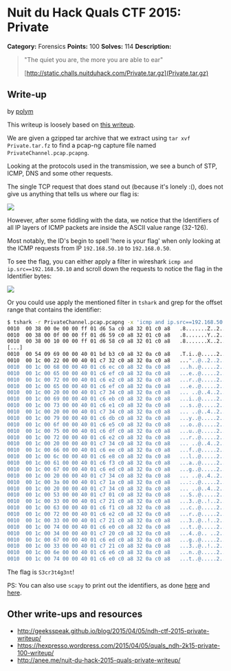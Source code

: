 # Nuit du Hack Quals CTF 2015: Private

**Category:** Forensics
**Points:** 100
**Solves:** 114
**Description:** 

> "The quiet you are, the more you are able to ear"
> 
> [http://static.challs.nuitduhack.com/Private.tar.gz](Private.tar.gz)

## Write-up

by [polym](https://github.com/abpolym)

This writeup is loosely based on [this writeup](https://hexpresso.wordpress.com/2015/04/05/quals_ndh-2k15-private-100-writeup/).

We are given a gzipped tar archive that we extract using `tar xvf Private.tar.fz` to find a pcap-ng capture file named `PrivateChannel.pcap.pcapng`.

Looking at the protocols used in the transmission, we see a bunch of STP, ICMP, DNS and some other requests.

The single TCP request that does stand out (because it's lonely :(), does not give us anything that tells us where our flag is:

![](./tcp.png)

However, after some fiddling with the data, we notice that the Identifiers of all IP layers of ICMP packets are inside the ASCII value range (32-126).

Most notably, the ID's begin to spell 'here is your flag' when only looking at the ICMP requests from IP `192.168.50.10` to `192.168.0.50`.

To see the flag, you can either apply a filter in wireshark `icmp and ip.src==192.168.50.10` and scroll down the requests to notice the flag in the Identifier bytes:

![](./demonstration.gif)

Or you could use apply the mentioned filter in `tshark` and grep for the offset range that contains the identifier:

```bash
$ tshark -r PrivateChannel.pcap.pcapng -x 'icmp and ip.src==192.168.50.10' | grep 0010
0010  00 38 00 0e 00 00 ff 01 d6 5a c0 a8 32 01 c0 a8   .8.......Z..2...
0010  00 38 00 0f 00 00 ff 01 d6 59 c0 a8 32 01 c0 a8   .8.......Y..2...
0010  00 38 00 10 00 00 ff 01 d6 58 c0 a8 32 01 c0 a8   .8.......X..2...
[...]
0010  00 54 09 69 00 00 40 01 bd b3 c0 a8 32 0a c0 a8   .T.i..@.....2...
0010  00 1c 00 22 00 00 40 01 c7 32 c0 a8 32 0a c0 a8   ..."..@..2..2...
0010  00 1c 00 68 00 00 40 01 c6 ec c0 a8 32 0a c0 a8   ...h..@.....2...
0010  00 1c 00 65 00 00 40 01 c6 ef c0 a8 32 0a c0 a8   ...e..@.....2...
0010  00 1c 00 72 00 00 40 01 c6 e2 c0 a8 32 0a c0 a8   ...r..@.....2...
0010  00 1c 00 65 00 00 40 01 c6 ef c0 a8 32 0a c0 a8   ...e..@.....2...
0010  00 1c 00 20 00 00 40 01 c7 34 c0 a8 32 0a c0 a8   ... ..@..4..2...
0010  00 1c 00 69 00 00 40 01 c6 eb c0 a8 32 0a c0 a8   ...i..@.....2...
0010  00 1c 00 73 00 00 40 01 c6 e1 c0 a8 32 0a c0 a8   ...s..@.....2...
0010  00 1c 00 20 00 00 40 01 c7 34 c0 a8 32 0a c0 a8   ... ..@..4..2...
0010  00 1c 00 79 00 00 40 01 c6 db c0 a8 32 0a c0 a8   ...y..@.....2...
0010  00 1c 00 6f 00 00 40 01 c6 e5 c0 a8 32 0a c0 a8   ...o..@.....2...
0010  00 1c 00 75 00 00 40 01 c6 df c0 a8 32 0a c0 a8   ...u..@.....2...
0010  00 1c 00 72 00 00 40 01 c6 e2 c0 a8 32 0a c0 a8   ...r..@.....2...
0010  00 1c 00 20 00 00 40 01 c7 34 c0 a8 32 0a c0 a8   ... ..@..4..2...
0010  00 1c 00 66 00 00 40 01 c6 ee c0 a8 32 0a c0 a8   ...f..@.....2...
0010  00 1c 00 6c 00 00 40 01 c6 e8 c0 a8 32 0a c0 a8   ...l..@.....2...
0010  00 1c 00 61 00 00 40 01 c6 f3 c0 a8 32 0a c0 a8   ...a..@.....2...
0010  00 1c 00 67 00 00 40 01 c6 ed c0 a8 32 0a c0 a8   ...g..@.....2...
0010  00 1c 00 20 00 00 40 01 c7 34 c0 a8 32 0a c0 a8   ... ..@..4..2...
0010  00 1c 00 3a 00 00 40 01 c7 1a c0 a8 32 0a c0 a8   ...:..@.....2...
0010  00 1c 00 20 00 00 40 01 c7 34 c0 a8 32 0a c0 a8   ... ..@..4..2...
0010  00 1c 00 53 00 00 40 01 c7 01 c0 a8 32 0a c0 a8   ...S..@.....2...
0010  00 1c 00 33 00 00 40 01 c7 21 c0 a8 32 0a c0 a8   ...3..@..!..2...
0010  00 1c 00 63 00 00 40 01 c6 f1 c0 a8 32 0a c0 a8   ...c..@.....2...
0010  00 1c 00 72 00 00 40 01 c6 e2 c0 a8 32 0a c0 a8   ...r..@.....2...
0010  00 1c 00 33 00 00 40 01 c7 21 c0 a8 32 0a c0 a8   ...3..@..!..2...
0010  00 1c 00 74 00 00 40 01 c6 e0 c0 a8 32 0a c0 a8   ...t..@.....2...
0010  00 1c 00 34 00 00 40 01 c7 20 c0 a8 32 0a c0 a8   ...4..@.. ..2...
0010  00 1c 00 67 00 00 40 01 c6 ed c0 a8 32 0a c0 a8   ...g..@.....2...
0010  00 1c 00 33 00 00 40 01 c7 21 c0 a8 32 0a c0 a8   ...3..@..!..2...
0010  00 1c 00 6e 00 00 40 01 c6 e6 c0 a8 32 0a c0 a8   ...n..@.....2...
0010  00 1c 00 74 00 00 40 01 c6 e0 c0 a8 32 0a c0 a8   ...t..@.....2...
```

The flag is `S3cr3t4g3nt`!

PS: You can also use `scapy` to print out the identifiers, as done [here](http://geeksspeak.github.io/blog/2015/04/05/ndh-ctf-2015-private-writeup/) and [here](https://hexpresso.wordpress.com/2015/04/05/quals_ndh-2k15-private-100-writeup/).

## Other write-ups and resources

* <http://geeksspeak.github.io/blog/2015/04/05/ndh-ctf-2015-private-writeup/>
* <https://hexpresso.wordpress.com/2015/04/05/quals_ndh-2k15-private-100-writeup/>
* <http://anee.me/nuit-du-hack-2015-quals-private-writeup/>
